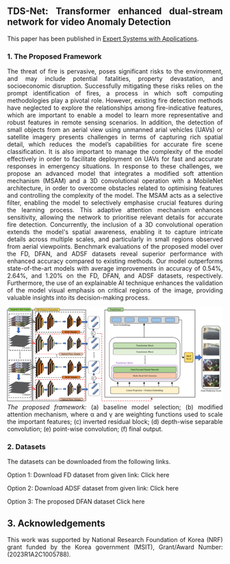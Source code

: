 <div align="justify">

## TDS-Net: Transformer enhanced dual-stream network for video Anomaly Detection

This paper has been published in [Expert Systems with Applications]([url](https://www.sciencedirect.com/journal/expert-systems-with-applications)). 

### 1. The Proposed Framework
The threat of fire is pervasive, poses significant risks to the environment, and may include potential fatalities, property devastation, and socioeconomic disruption. Successfully mitigating these risks relies on the prompt identification of fires, a process in which soft computing methodologies play a pivotal role. However, existing fire detection methods have neglected to explore the relationships among fire-indicative features, which are important to enable a model to learn more representative and robust features in remote sensing scenarios. In addition, the detection of small objects from an aerial view using unmanned arial vehicles (UAVs) or satellite imagery presents challenges in terms of capturing rich spatial detail, which reduces the model’s capabilities for accurate fire scene classification. It is also important to manage the complexity of the model effectively in order to facilitate deployment on UAVs for fast and accurate responses in emergency situations.  In response to these challenges, we propose an advanced model that integrates a modified soft attention mechanism (MSAM) and a 3D convolutional operation with a MobileNet architecture, in order to overcome obstacles related to optimising features and controlling the complexity of the model. The MSAM acts as a selective filter, enabling the model to selectively emphasise crucial features during the learning process. This adaptive attention mechanism enhances sensitivity, allowing the network to prioritise relevant details for accurate fire detection. Concurrently, the inclusion of a 3D convolutional operation extends the model's spatial awareness, enabling it to capture intricate details across multiple scales, and particularly in small regions observed from aerial viewpoints. Benchmark evaluations of the proposed model over the FD, DFAN, and ADSF datasets reveal superior performance with enhanced accuracy compared to existing methods. Our model outperforms state-of-the-art models with average improvements in accuracy of 0.54%, 2.64%, and 1.20% on the FD, DFAN, and ADSF datasets, respectively. Furthermore, the use of an explainable AI technique enhances the validation of the model visual emphasis on critical regions of the image, providing valuable insights into its decision-making process.

![](Materials/Framework.svg)
*The proposed framework:* (a) baseline model selection; (b) modified attention mechanism, where α and γ are weighting functions used to scale the important features; (c) inverted residual block; (d) depth-wise separable convolution; (e) point-wise convolution; (f) final output.

### 2. Datasets
The datasets can be downloaded from the following links.

Option 1: Download FD dataset from given link: Click here

Option 2: Download ADSF dataset from given link: Click here 

Option 3: The proposed DFAN dataset Click here


## 3. Acknowledgements
This work was supported by National Research Foundation of Korea (NRF) grant funded by the Korea government (MSIT), Grant/Award Number:(2023R1A2C1005788).
